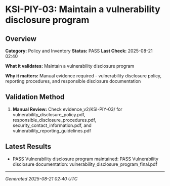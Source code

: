 # KSI-PIY-03: Maintain a vulnerability disclosure program

## Overview

**Category:** Policy and Inventory
**Status:** PASS
**Last Check:** 2025-08-21 02:40

**What it validates:** Maintain a vulnerability disclosure program

**Why it matters:** Manual evidence required - vulnerability disclosure policy, reporting procedures, and responsible disclosure documentation

## Validation Method

1. **Manual Review:** Check evidence_v2/KSI-PIY-03/ for vulnerability_disclosure_policy.pdf, responsible_disclosure_procedures.pdf, security_contact_information.pdf, and vulnerability_reporting_guidelines.pdf

## Latest Results

- PASS Vulnerability disclosure program maintained: PASS Vulnerability disclosure documentation: vulnerability_disclosure_program_final.pdf

---
*Generated 2025-08-21 02:40 UTC*